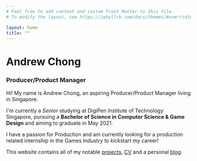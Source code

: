 ```yaml
---
# Feel free to add content and custom Front Matter to this file.
# To modify the layout, see https://jekyllrb.com/docs/themes/#overriding-theme-defaults

layout: home
title: ""
---
```


# **Andrew Chong**
### **Producer/Product Manager**

Hi! My name is Andrew Chong, an aspiring Producer/Product Manager living in Singapore.

I'm currently a *Senior* studying at DigiPen Institute of Technology Singapore, pursuing a **Bachelor of Science in Computer Science & Game Design** and aiming to graduate in May 2021.

I have a passion for Production and am currently looking for a production related internship in the Games Industry to kickstart my career!

This website contains all of my notable [projects](projects.md), [CV](CV.md) and a personal [blog](blog.md).